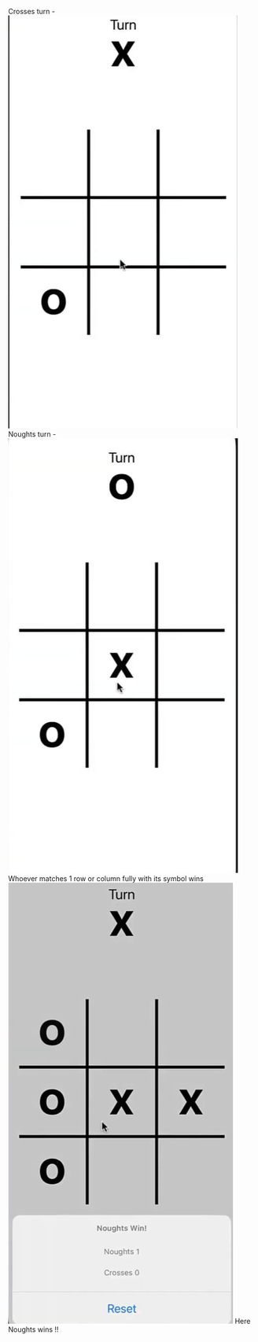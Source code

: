 Crosses turn -
![Alt text](https://github.com/suma-iya/TicTacToe_iOSapp/blob/main/Images/TICTAC1.jpg)
Noughts turn -
![Alt text](https://github.com/suma-iya/TicTacToe_iOSapp/blob/main/Images/TICTAC2.jpg)
Whoever matches 1 row or column fully with its symbol wins
![Alt text](https://github.com/suma-iya/TicTacToe_iOSapp/blob/main/Images/TICTAC3.jpg)
Here Noughts wins !!
